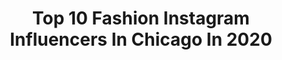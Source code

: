 ---
title: Top 10 Fashion Instagram Influencers In Chicago In 2020
description: >-
  Find top fashion Instagram influencers in Chicago in 2020. Most popular hashtags: #fashion #chicago #chicagoartists #throwback.
platform: Instagram
profiles:
  - username: "erikmarthaler"
    fullname: >-
      E r i k  M a r t h a l e r
    location: "United States"
    followers: 30487
    engagement: 267
    commentsToLikes: 0.040246
    id: ck15pvc2dzta60i19k0w41s1x
    verified: false
    hashtags: "#jj"
  - username: "yvettemayorga"
    fullname: >-
      🍭🍰🍒Yvette Mayorga🍒🍰🍭
    location: "United States"
    followers: 6819
    engagement: 494
    commentsToLikes: 0.024191
    id: ck6tto1sobnxr0j71krfp9f0o
    verified: false
    hashtags: "#ilysm4artists, #4creativesbycreatives, #ilysm4artistsweek9, #ilysmart"
  - username: "arturoalvaphoto"
    fullname: >-
      Arturo Alva
    location: "United States"
    followers: 7046
    engagement: 791
    commentsToLikes: 0.024420
    id: ck0ucc0abgjh50i19efyjqx6q
    verified: false
    hashtags: "#chitown, #chicagogrammers, #chicagoland, #travelmodel"
  - username: "okankesanxz"
    fullname: >-
      
    location: "United States"
    followers: 101838
    engagement: 240
    commentsToLikes: 0.014547
    id: ck6tzl2gwabzz0j7198i75swv
    verified: false
    hashtags: "#brightfuture, #fashion, #chicagoartists, #blackhistory365"
  - username: "tubsz_illa"
    fullname: >-
      𝕿𝖚𝖇𝖘
    location: "United States"
    followers: 27310
    engagement: 278
    commentsToLikes: 0.039287
    id: ck0w64zgz6xcg0i19fanape7h
    verified: false
    hashtags: "#latino, #artexhibition, #tshirt, #custompaint"
  - username: "emilygualdoniphoto"
    fullname: >-
      Chicago Fashion Photographer
    location: "United States"
    followers: 17673
    engagement: 1331
    commentsToLikes: 0.045608
    id: ck5c1cu8kux0g0i11643v1o34
    verified: false
    hashtags: "#bestphotogram, #quietthechaos, #manicurist, #portraitstream"
  - username: "alexamorelli"
    fullname: >-
      Alexa Morelli
    location: "United States"
    followers: 17806
    engagement: 592
    commentsToLikes: 0.215283
    id: ck0w3rx3duyt20i19wx82fi7g
    verified: false
    hashtags: "#selftanning, #pandoramothersday, #livewiths3, #ltkhome"
  - username: "heyitsnatalie"
    fullname: >-
      Natalie Hartzell
    location: "United States"
    followers: 17676
    engagement: 374
    commentsToLikes: 0.318239
    id: ck6tzfgfr9dow0j71mebsgbxs
    verified: false
    hashtags: "#ruggablepartner, #ltkfamily, #irunwithmaud, #thisiskirei"
  - username: "annaxmargaret"
    fullname: >-
      Anna Margaret
    location: "United States"
    followers: 7602
    engagement: 1218
    commentsToLikes: 0.182514
    id: ck1381xuee40t0i19mmp910pw
    verified: false
    hashtags: "#fabletics, #aexme, #justfab, #fableticspartner"
  - username: "justynajarmula"
    fullname: >-
      justyna
    location: "United States"
    followers: 58799
    engagement: 156
    commentsToLikes: 0.039746
    id: ck15tvg9yk3rq0i19xls0h3ea
    verified: false
    hashtags: "#katespade, #kbeautylover, #unitedcenter, #kimptonmonaco"
---